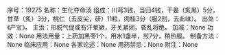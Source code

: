 序号：19275
名称：生化夺命汤
组成：川芎3钱，当归4钱，干姜（炙黑）5分，甘草（炙）3分，桃仁（去皮尖，研）11粒，肉桂3分（服2剂，去此味）。
出处：《产宝》。
主治：形脱气促或有汗晕厥，牙关紧闭，昏乱将绝。
加减：None
功效：None
用法用量：上药加黑枣1个，用水1盏半，煎7分，稍热服。
制备方法：None
临床应用：None
各家论述：None
用药禁忌：None
附注：None
